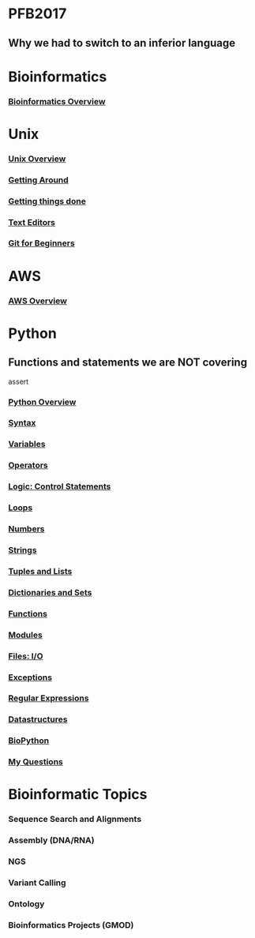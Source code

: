 # PFB2017

## Why we had to switch to an inferior language


# Bioinformatics
### [Bioinformatics Overview](bioinfo_0.md)

# Unix
### [Unix Overview](unix_0.md)
### [Getting Around](unix_1.md)
### [Getting things done](unix_2.md)
### [Text Editors](texteditors_0.md)
### [Git for Beginners](git_0.md)

# AWS
### [AWS Overview](aws_0.md)

# Python

## Functions and statements we are NOT covering
assert

### [Python Overview](python_overview.md)
### [Syntax](python_syntax.md)
### [Variables](python_variables.md)
### [Operators](python_operators.md)
### [Logic: Control Statements](python_logic.md)
### [Loops](python_loops.md)
### [Numbers](python_numbers.md)
### [Strings](python_strings.md)
### [Tuples and Lists](python_tuples.md)
### [Dictionaries and Sets](python_dict.md)
### [Functions](python_functions.md)
### [Modules](python_modules.md)
### [Files: I/O](python_files.md)
### [Exceptions](python_exceptions.md)
### [Regular Expressions](python_regex.md)
### [Datastructures](python_datastructures.md)
### [BioPython](python_biopyton.md)
### [My Questions](python_questions.md)

# Bioinformatic Topics
### Sequence Search and Alignments
### Assembly (DNA/RNA)
### NGS
### Variant Calling
### Ontology
### Bioinformatics Projects (GMOD)



